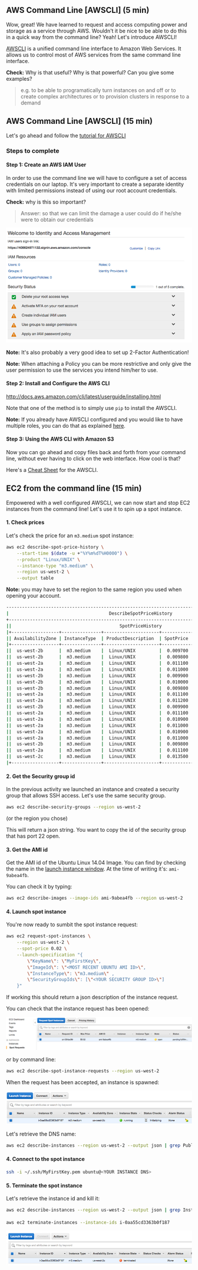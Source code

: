 <a name="demo"></a>
## AWS Command Line [AWSCLI] (5 min)

Wow, great! We have learned to request and access computing power and storage as a service through AWS. Wouldn't it be nice to be able to do this in a quick way from the command line? Yeah! Let's introduce AWSCLI!

[AWSCLI](https://github.com/aws/aws-cli) is a unified command line interface to Amazon Web Services. It allows us to control most of AWS services from the same command line interface.

**Check:** Why is that useful? Why is that powerful? Can you give some examples?
> e.g. to be able to programatically turn instances on and off or to create complex architectures or to provision clusters in response to a demand

<a name="ind-practice"></a>
## AWS Command Line [AWSCLI] (15 min)

Let's go ahead and follow the [tutorial for AWSCLI](https://aws.amazon.com/getting-started/tutorials/backup-to-s3-cli/)


### Steps to complete

#### Step 1: Create an AWS IAM User

In order to use the command line we will have to configure a set of access credentials on our laptop. It's very important to create a separate identity with limited permissions instead of using our root account credentials.

**Check:** why is this so important?
> Answer: so that we can limit the damage a user could do if he/she were to obtain our credentials

![](./assets/images/identitymanager.png)

**Note:** It's also probably a very good idea to set up 2-Factor Authentication!

**Note:** When attaching a Policy you can be more restrictive and only give the user permission to use the services you intend him/her to use.


#### Step 2: Install and Configure the AWS CLI


http://docs.aws.amazon.com/cli/latest/userguide/installing.html

Note that one of the method is to simply use `pip` to install the AWSCLI.

**Note:** If you already have AWSCLI configured and you would like to have multiple roles, you can do that as explained [here](http://docs.aws.amazon.com/cli/latest/userguide/cli-roles.html).

#### Step 3: Using the AWS CLI with Amazon S3

Now you can go ahead and copy files back and forth from your command line, without ever having to click on the web interface. How cool is that?


Here's a [Cheat Sheet](https://github.com/toddm92/aws/wiki/AWS-CLI-Cheat-Sheet) for the AWSCLI.

<a name="guided_practice"></a>
## EC2 from the command line (15 min)

Empowered with a well configured AWSCLI, we can now start and stop EC2 instances from the command line! Let's use it to spin up a spot instance.

#### 1. Check prices

Let's check the price for an `m3.medium` spot instance:

```bash
aws ec2 describe-spot-price-history \
    --start-time $(date -u +"%Y%m%dT%H0000") \
    --product "Linux/UNIX" \
    --instance-type "m3.medium" \
    --region us-west-2 \
    --output table
```

**Note:** you may have to set the region to the same region you used when opening your account.

```bash
-------------------------------------------------------------------------------------------------------
|                                      DescribeSpotPriceHistory                                       |
+-----------------------------------------------------------------------------------------------------+
||                                         SpotPriceHistory                                          ||
|+------------------+---------------+---------------------+------------+-----------------------------+|
|| AvailabilityZone | InstanceType  | ProductDescription  | SpotPrice  |          Timestamp          ||
|+------------------+---------------+---------------------+------------+-----------------------------+|
||  us-west-2b      |  m3.medium    |  Linux/UNIX         |  0.009700  |  2016-05-30T00:48:11.000Z   ||
||  us-west-2b      |  m3.medium    |  Linux/UNIX         |  0.009800  |  2016-05-30T00:45:56.000Z   ||
||  us-west-2a      |  m3.medium    |  Linux/UNIX         |  0.011100  |  2016-05-30T00:40:35.000Z   ||
||  us-west-2a      |  m3.medium    |  Linux/UNIX         |  0.011000  |  2016-05-30T00:35:39.000Z   ||
||  us-west-2b      |  m3.medium    |  Linux/UNIX         |  0.009900  |  2016-05-30T00:35:39.000Z   ||
||  us-west-2b      |  m3.medium    |  Linux/UNIX         |  0.010000  |  2016-05-30T00:30:46.000Z   ||
||  us-west-2b      |  m3.medium    |  Linux/UNIX         |  0.009800  |  2016-05-30T00:25:24.000Z   ||
||  us-west-2a      |  m3.medium    |  Linux/UNIX         |  0.011100  |  2016-05-30T00:22:38.000Z   ||
||  us-west-2a      |  m3.medium    |  Linux/UNIX         |  0.011200  |  2016-05-30T00:17:14.000Z   ||
||  us-west-2b      |  m3.medium    |  Linux/UNIX         |  0.009900  |  2016-05-30T00:14:46.000Z   ||
||  us-west-2a      |  m3.medium    |  Linux/UNIX         |  0.011100  |  2016-05-30T00:14:46.000Z   ||
||  us-west-2a      |  m3.medium    |  Linux/UNIX         |  0.010900  |  2016-05-30T00:11:47.000Z   ||
||  us-west-2a      |  m3.medium    |  Linux/UNIX         |  0.011000  |  2016-05-30T00:09:35.000Z   ||
||  us-west-2a      |  m3.medium    |  Linux/UNIX         |  0.010900  |  2016-05-30T00:06:52.000Z   ||
||  us-west-2a      |  m3.medium    |  Linux/UNIX         |  0.011000  |  2016-05-30T00:02:05.000Z   ||
||  us-west-2b      |  m3.medium    |  Linux/UNIX         |  0.009800  |  2016-05-29T23:49:30.000Z   ||
||  us-west-2a      |  m3.medium    |  Linux/UNIX         |  0.011100  |  2016-05-29T23:49:30.000Z   ||
||  us-west-2c      |  m3.medium    |  Linux/UNIX         |  0.013500  |  2016-05-29T01:14:22.000Z   ||
|+------------------+---------------+---------------------+------------+-----------------------------+|
```

#### 2. Get the Security group id

In the previous activity we launched an instance and created a security group that allows SSH access. Let's use the same security group.

```bash
aws ec2 describe-security-groups --region us-west-2
```
(or the region you chose)

This will return a json string. You want to copy the id of the security group that has port 22 open.

#### 3. Get the AMI id

Get the AMI id of the Ubuntu Linux 14.04 Image. You can find by checking the name in the [launch instance window](https://us-west-2.console.aws.amazon.com/ec2/v2/home?region=us-west-2#LaunchInstanceWizard). At the time of writing it's: `ami-9abea4fb`.

You can check it by typing:

```bash
aws ec2 describe-images --image-ids ami-9abea4fb --region us-west-2
```


#### 4. Launch spot instance

You're now ready to sumbit the spot instance request:

```bash
aws ec2 request-spot-instances \
    --region us-west-2 \
    --spot-price 0.02 \
    --launch-specification "{
        \"KeyName\": \"MyFirstKey\",
        \"ImageId\": \"<MOST RECENT UBUNTU AMI ID>\",
        \"InstanceType\": \"m3.medium\" ,
        \"SecurityGroupIds\": [\"<YOUR SECURITY GROUP ID>\"]
    }"
```

If working this should return a json description of the instance request.

You can check that the instance request has been opened:

![](./assets/images/instancerequest.png)

or by command line:

```bash
aws ec2 describe-spot-instance-requests --region us-west-2
```

When the request has been accepted, an instance is spawned:

![](./assets/images/spotinstance.png)

Let's retrieve the DNS name:
```bash
aws ec2 describe-instances --region us-west-2 --output json | grep PublicDnsName | head -n 1
```

#### 4. Connect to the spot instance

```bash
ssh -i ~/.ssh/MyFirstKey.pem ubuntu@<YOUR INSTANCE DNS>
```

#### 5. Terminate the spot instance

Let's retrieve the instance id and kill it:

```bash
aws ec2 describe-instances --region us-west-2 --output json | grep InstanceId

aws ec2 terminate-instances --instance-ids i-0aa55cd3363b0f187
```

![](./assets/images/terminatedspot.png)


